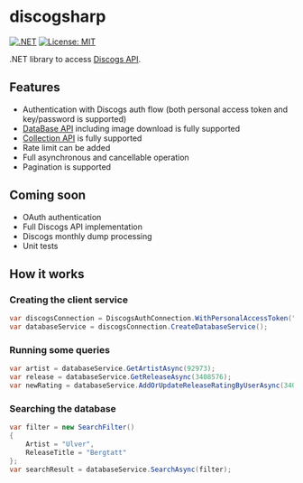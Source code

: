 # discogsharp

[![.NET](https://github.com/mlnrdns/discogsharp/actions/workflows/github-pipeline.yml/badge.svg?branch=master)](https://github.com/mlnrdns/discogsharp/actions/workflows/github-pipeline.yml)
[![License: MIT](https://img.shields.io/badge/License-MIT-yellow.svg)](https://opensource.org/licenses/MIT)

.NET library to access [Discogs API](https://www.discogs.com/developers/).

## Features

* Authentication with Discogs auth flow (both personal access token and key/password is supported)
* [DataBase API](https://www.discogs.com/developers/#page:database) including image download is fully supported
* [Collection API](https://www.discogs.com/developers#page:user-collection) is fully supported
* Rate limit can be added
* Full asynchronous and cancellable operation
* Pagination is supported

## Coming soon

* OAuth authentication
* Full Discogs API implementation
* Discogs monthly dump processing
* Unit tests 
## How it works

### Creating the client service

```csharp
var discogsConnection = DiscogsAuthConnection.WithPersonalAccessToken("personalAccessTokenValue");
var databaseService = discogsConnection.CreateDatabaseService();
```

### Running some queries

```csharp
var artist = databaseService.GetArtistAsync(92973);
var release = databaseService.GetReleaseAsync(3408576);
var newRating = databaseService.AddOrUpdateReleaseRatingByUserAsync(3408576, "username", 5);
```

### Searching the database

```csharp
var filter = new SearchFilter()
{
    Artist = "Ulver",
    ReleaseTitle = "Bergtatt"
};
var searchResult = databaseService.SearchAsync(filter);
```